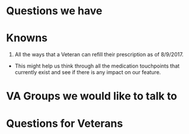 # Questions we have
# Knowns
1. All the ways that a Veteran can refill their prescription as of 8/9/2017. 
  - This might help us think through all the medication touchpoints that currently exist and see if there is any impact on our feature.
# VA Groups we would like to talk to
# Questions for Veterans
